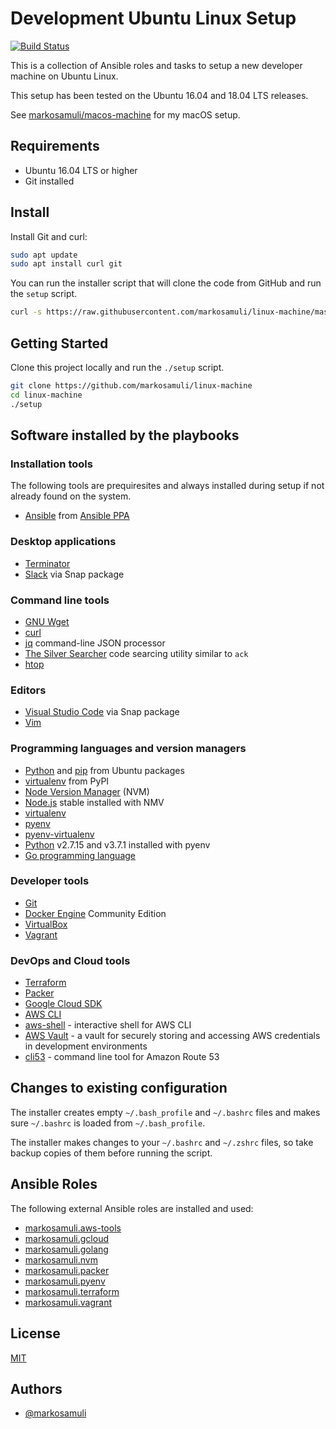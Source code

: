 # Development Ubuntu Linux Setup

[![Build Status](https://travis-ci.org/markosamuli/linux-machine.svg?branch=master)](https://travis-ci.org/markosamuli/linux-machine)

This is a collection of Ansible roles and tasks to setup a new developer machine on Ubuntu Linux.

This setup has been tested on the Ubuntu 16.04 and 18.04 LTS releases.

See [markosamuli/macos-machine](https://github.com/markosamuli/macos-machine) for my macOS setup.

## Requirements

- Ubuntu 16.04 LTS or higher
- Git installed

## Install

Install Git and curl:

```bash
sudo apt update
sudo apt install curl git
```

You can run the installer script that will clone the code from GitHub and run the `setup` script.

```bash
curl -s https://raw.githubusercontent.com/markosamuli/linux-machine/master/install.sh | bash -
```

## Getting Started

Clone this project locally and run the `./setup` script.

```bash
git clone https://github.com/markosamuli/linux-machine
cd linux-machine
./setup
```

## Software installed by the playbooks

### Installation tools

The following tools are prequiresites and always installed during setup if not
already found on the system.

- [Ansible](https://www.ansible.com/) from [Ansible PPA](https://launchpad.net/~ansible/+archive/ubuntu/ansible)

### Desktop applications

- [Terminator](https://gnometerminator.blogspot.com/p/introduction.html)
- [Slack](https://snapcraft.io/slack) via Snap package

### Command line tools

- [GNU Wget](https://www.gnu.org/software/wget/)
- [curl](https://curl.haxx.se/)
- [jq](https://stedolan.github.io/jq/) command-line JSON processor
- [The Silver Searcher](https://github.com/ggreer/the_silver_searcher) code
  searcing utility similar to `ack`
- [htop](https://hisham.hm/htop/)

### Editors

- [Visual Studio Code](https://code.visualstudio.com/) via Snap package
- [Vim](https://www.vim.org/)

### Programming languages and version managers

- [Python]((https://www.python.org/)) and [pip](https://pypi.org/project/pip/) from Ubuntu packages
- [virtualenv](https://virtualenv.pypa.io/en/latest/) from PyPI
- [Node Version Manager](https://github.com/creationix/nvm) (NVM)
- [Node.js](https://nodejs.org/en/) stable installed with NMV
- [virtualenv](https://virtualenv.pypa.io/en/latest/)
- [pyenv](https://github.com/pyenv/pyenv)
- [pyenv-virtualenv](https://github.com/pyenv/pyenv-virtualenv)
- [Python](https://www.python.org/) v2.7.15 and v3.7.1 installed with pyenv
- [Go programming language](https://golang.org/) 

### Developer tools

- [Git](https://git-scm.com/)
- [Docker Engine](https://docs.docker.com/engine/) Community Edition
- [VirtualBox](https://www.virtualbox.org/)
- [Vagrant](https://www.vagrantup.com/)

### DevOps and Cloud tools

- [Terraform](https://www.terraform.io/)
- [Packer](https://packer.io/)
- [Google Cloud SDK](https://cloud.google.com/sdk/)
- [AWS CLI](https://aws.amazon.com/cli/)
- [aws-shell](https://github.com/awslabs/aws-shell) - interactive shell for
  AWS CLI
- [AWS Vault](https://github.com/99designs/aws-vault) - a vault for securely
  storing and accessing AWS credentials in development environments
- [cli53](https://github.com/barnybug/cli53) - command line tool for Amazon
  Route 53

## Changes to existing configuration

The installer creates empty `~/.bash_profile` and `~/.bashrc` files and makes
sure `~/.bashrc` is loaded from `~/.bash_profile`.

The installer makes changes to your `~/.bashrc` and `~/.zshrc` files, so take
backup copies of them before running the script.

## Ansible Roles

The following external Ansible roles are installed and used:

- [markosamuli.aws-tools](https://github.com/markosamuli/ansible-aws-tools)
- [markosamuli.gcloud](https://github.com/markosamuli/ansible-gcloud)
- [markosamuli.golang](https://github.com/markosamuli/ansible-golang)
- [markosamuli.nvm](https://github.com/markosamuli/ansible-nvm)
- [markosamuli.packer](https://github.com/markosamuli/ansible-packer)
- [markosamuli.pyenv](https://github.com/markosamuli/ansible-pyenv)
- [markosamuli.terraform](https://github.com/markosamuli/ansible-terraform)
- [markosamuli.vagrant](https://github.com/markosamuli/ansible-vagrant)

## License

[MIT](LICENSE)

## Authors

- [@markosamuli](https://github.com/markosamuli)
